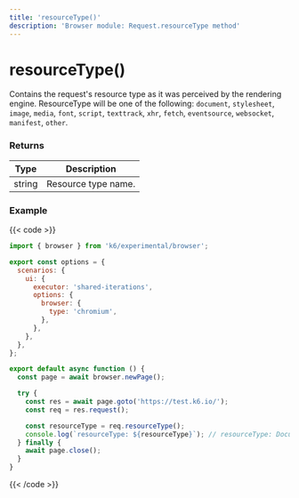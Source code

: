 ```yaml
---
title: 'resourceType()'
description: 'Browser module: Request.resourceType method'
---
```


# resourceType()

Contains the request's resource type as it was perceived by the rendering engine. ResourceType will be one of the following: `document`, `stylesheet`, `image`, `media`, `font`, `script`, `texttrack`, `xhr`, `fetch`, `eventsource`, `websocket`, `manifest`, `other`.

### Returns

| Type   | Description         |
| ------ | ------------------- |
| string | Resource type name. |

### Example

{{< code >}}

```javascript
import { browser } from 'k6/experimental/browser';

export const options = {
  scenarios: {
    ui: {
      executor: 'shared-iterations',
      options: {
        browser: {
          type: 'chromium',
        },
      },
    },
  },
};

export default async function () {
  const page = await browser.newPage();

  try {
    const res = await page.goto('https://test.k6.io/');
    const req = res.request();

    const resourceType = req.resourceType();
    console.log(`resourceType: ${resourceType}`); // resourceType: Document
  } finally {
    await page.close();
  }
}
```

{{< /code >}}
